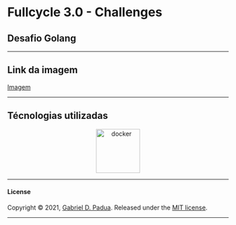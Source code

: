 # Fullcycle 3.0 - Challenges

## Desafio Golang

***

## Link da imagem

[Imagem](https://hub.docker.com/repository/docker/gabrieldpadua21/ubuntu-vim-curl)

*** 

## Técnologias utilizadas

<div align="center">

<img alt="docker" width="100px" src="https://img.icons8.com/color/48/000000/docker.png"/>

</div>

***

#### License

Copyright © 2021, [Gabriel D. Padua](https://github.com/gabrielDpadua21).
Released under the [MIT license](LICENSE).

***
